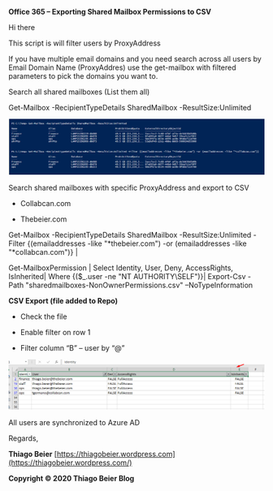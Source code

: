 **Office 365 – Exporting Shared Mailbox Permissions to CSV**

Hi there

This script is will filter users by ProxyAddress

If you have multiple email domains and you need search across all users by Email
Domain Name (ProxyAddres) use the get-mailbox with filtered parameters to pick
the domains you want to.

Search all shared mailboxes (List them all)

Get-Mailbox -RecipientTypeDetails SharedMailbox -ResultSize:Unlimited

![](media/191e03585a70fe9e2d55b9a500331e83.png)

Search shared mailboxes with specific ProxyAddress and export to CSV

-   Collabcan.com

-   Thebeier.com

Get-Mailbox -RecipientTypeDetails SharedMailbox -ResultSize:Unlimited -Filter
{(emailaddresses -like "\*thebeier.com") -or (emailaddresses -like
"\*collabcan.com")} \|

Get-MailboxPermission \| Select Identity, User, Deny, AccessRights,
IsInherited\| Where {(\$_.user -ne "NT AUTHORITY\\SELF")}\| Export-Csv -Path
"sharedmailboxes-NonOwnerPermissions.csv" –NoTypeInformation

**CSV Export (file added to Repo)**

-   Check the file

-   Enable filter on row 1

-   Filter column “B” – user by “\@”

![](media/5247f976b00076a69dcce662205faeda.png)

All users are synchronized to Azure AD

Regards,

**Thiago
Beier** [https://thiagobeier.wordpress.com](https://thiagobeier.wordpress.com/)

**Copyright © 2020 Thiago Beier Blog**
